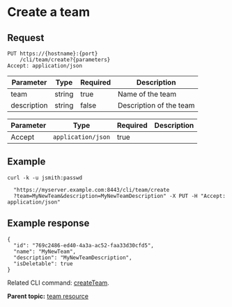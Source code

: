 # Create a team

## Request

```
PUT https://{hostname}:{port}
    /cli/team/create?{parameters}
Accept: application/json

```

|Parameter|Type|Required|Description|
|---------|----|--------|-----------|
|team|string|true|Name of the team|
|description|string|false|Description of the team|

|Parameter|Type|Required|Description|
|---------|----|--------|-----------|
|Accept|`application/json`|true| |

## Example

```
curl -k -u jsmith:passwd 
   
  "https://myserver.example.com:8443/cli/team/create
  ?team=MyNewTeam&description=MyNewTeamDescription" -X PUT -H "Accept: application/json"
```

## Example response

```
{
  "id": "769c2486-ed40-4a3a-ac52-faa33d30cfd5",
  "name": "MyNewTeam",
  "description": "MyNewTeamDescription",
  "isDeletable": true
}

```

Related CLI command: [createTeam](udclient_createteam.md).

**Parent topic:** [team resource](../../com.udeploy.api.doc/topics/rest_cli_team.md)

